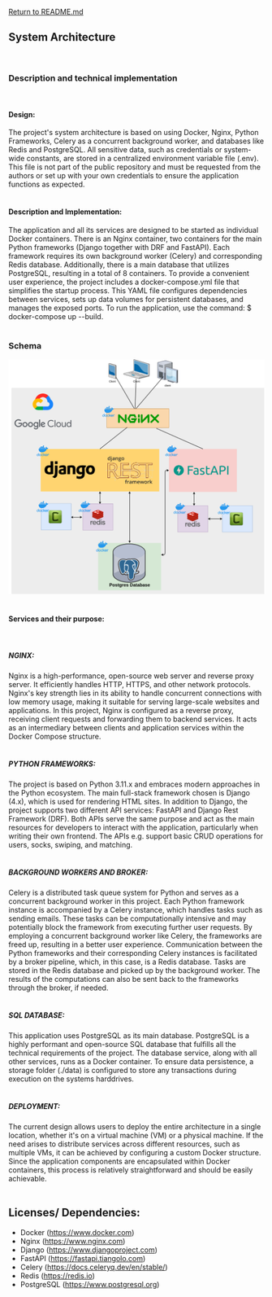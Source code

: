 [Return to README.md](../README.md)

## System Architecture
<br/>

### Description and technical implementation
<br/>

#### Design:
The project's system architecture is based on using Docker, Nginx, Python Frameworks, Celery as a concurrent background worker, and databases like Redis and PostgreSQL. All sensitive data, such as credentials or system-wide constants, are stored in a centralized environment variable file (.env). This file is not part of the public repository and must be requested from the authors or set up with your own credentials to ensure the application functions as expected.
<br/><br/>

#### Description and Implementation:
The application and all its services are designed to be started as individual Docker containers. There is an Nginx container, two containers for the main Python frameworks (Django together with DRF and FastAPI). Each framework requires its own background worker (Celery) and corresponding Redis database. Additionally, there is a main database that utilizes PostgreSQL, resulting in a total of 8 containers. To provide a convenient user experience, the project includes a docker-compose.yml file that simplifies the startup process. This YAML file configures dependencies between services, sets up data volumes for persistent databases, and manages the exposed ports.
To run the application, use the command: $ docker-compose up --build.
<br/><br/>
### Schema
![hotsox_architecture](pics/system_architecture/architecture-diagram.png)
<br/><br/>
#### Services and their purpose:
<br/>

##### NGINX:
Nginx is a high-performance, open-source web server and reverse proxy server. It efficiently handles HTTP, HTTPS, and other network protocols. Nginx's key strength lies in its ability to handle concurrent connections with low memory usage, making it suitable for serving large-scale websites and applications. In this project, Nginx is configured as a reverse proxy, receiving client requests and forwarding them to backend services. It acts as an intermediary between clients and application services within the Docker Compose structure.
<br/><br/>

##### PYTHON FRAMEWORKS:
The project is based on Python 3.11.x and embraces modern approaches in the Python ecosystem. The main full-stack framework chosen is Django (4.x), which is used for rendering HTML sites. In addition to Django, the project supports two different API services: FastAPI and Django Rest Framework (DRF). Both APIs serve the same purpose and act as the main resources for developers to interact with the application, particularly when writing their own frontend. The APIs e.g. support basic CRUD operations for users, socks, swiping, and matching.
<br/><br/>

##### BACKGROUND WORKERS AND BROKER:
Celery is a distributed task queue system for Python and serves as a concurrent background worker in this project. Each Python framework instance is accompanied by a Celery instance, which handles tasks such as sending emails. These tasks can be computationally intensive and may potentially block the framework from executing further user requests. By employing a concurrent background worker like Celery, the frameworks are freed up, resulting in a better user experience. Communication between the Python frameworks and their corresponding Celery instances is facilitated by a broker pipeline, which, in this case, is a Redis database. Tasks are stored in the Redis database and picked up by the background worker. The results of the computations can also be sent back to the frameworks through the broker, if needed.
<br/><br/>

##### SQL DATABASE:
This application uses PostgreSQL as its main database. PostgreSQL is a highly performant and open-source SQL database that fulfills all the technical requirements of the project. The database service, along with all other services, runs as a Docker container. To ensure data persistence, a storage folder (./data) is configured to store any transactions during execution on the systems harddrives.
<br/><br/>

##### DEPLOYMENT:
The current design allows users to deploy the entire architecture in a single location, whether it's on a virtual machine (VM) or a physical machine. If the need arises to distribute services across different resources, such as multiple VMs, it can be achieved by configuring a custom Docker structure. Since the application components are encapsulated within Docker containers, this process is relatively straightforward and should be easily achievable.
<br/><br/>



## Licenses/ Dependencies:
- Docker  (https://www.docker.com)
- Nginx (https://www.nginx.com)
- Django (https://www.djangoproject.com)
- FastAPI  (https://fastapi.tiangolo.com)
- Celery  (https://docs.celeryq.dev/en/stable/)
- Redis (https://redis.io)
- PostgreSQL (https://www.postgresql.org)
